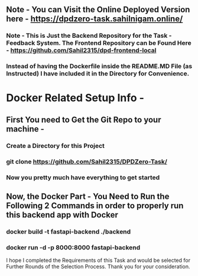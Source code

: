 ## Note - You can Visit the Online Deployed Version here - https://dpdzero-task.sahilnigam.online/
### Note - This is Just the Backend Repository for the Task - Feedback System. The Frontend Repository can be Found Here - https://github.com/Sahil2315/dpd-frontend-local
### Instead of having the Dockerfile inside the README.MD File (as Instructed) I have included it in the Directory for Convenience.
# Docker Related Setup Info - 
## First You need to Get the Git Repo to your machine - 
### Create a Directory for this Project
### git clone https://github.com/Sahil2315/DPDZero-Task/
### Now you pretty much have everything to get started
## Now, the Docker Part - You Need to Run the Following 2 Commands in order to properly run this backend app with Docker
### docker build -t fastapi-backend ./backend
### docker run -d -p 8000:8000 fastapi-backend

I hope I completed the Requirements of this Task and would be selected for Further Rounds of the Selection Process.
Thank you for your consideration.
